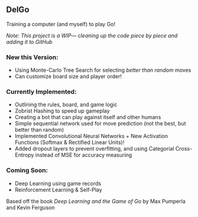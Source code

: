 ## DelGo
Training a computer (and myself) to play Go!

*Note: This project is a WIP— cleaning up the code piece by piece and adding it to GitHub*

### New this Version:
- Using Monte-Carlo Tree Search for selecting *better than random* moves
- Can customize board size and player order!

### Currently Implemented:
- Outlining the rules, board, and game logic
- Zobrist Hashing to speed up gameplay
- Creating a bot that can play against itself and other humans
- Simple sequential network used for move prediction (not the best, but better than random)
- Implemented Convolutional Neural Networks + New Activation Functions (Softmax & Rectified Linear Units)!
- Added dropout layers to prevent overfitting, and using Categorial Cross-Entropy instead of MSE for accuracy measuring

### Coming Soon:
- Deep Learning using game records
- Reinforcement Learning & Self-Play

Based off the book *Deep Learning and the Game of Go* by Max Pumperla and Kevin Ferguson
